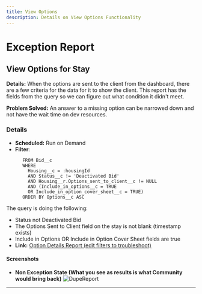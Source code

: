 ```yaml
---
title: View Options
description: Details on View Options Functionality
---
```

# Exception Report

## View Options for Stay
**Details:** When the options are sent to the client from the dashboard, there are a few criteria for the data for it to show the client.  This report has the fields from the query so we can figure out what condition it didn't meet.

**Problem Solved:** An answer to a missing option can be narrowed down and not have the wait time on dev resources.

### Details
 * **Scheduled:**  Run on Demand
  * **Filter**: 
```
      FROM Bid__c
      WHERE
        Housing__c = :housingId
        AND Status__c != 'Deactivated Bid'
        AND Housing__r.Options_sent_to_client__c != NULL
        AND (Include_in_options__c = TRUE
        OR Include_in_option_cover_sheet__c = TRUE)
      ORDER BY Options__c ASC
```
The query is doing the following:
* Status not Deactivated Bid
* The Options Sent to Client field on the stay is not blank (timestamp exists)
* Include in Options OR Include in Option Cover Sheet fields are true  
* **Link:** [Option Details Report (edit filters to troubleshoot)](https://roadrebel.lightning.force.com/lightning/r/Report/00O3w000005zK6TEAU/edit)

#### Screenshots 
  * **Non Exception State (What you see as results is what Community would bring back)**
  ![DupeReport](../assets/img/options.jpg)
<hr>